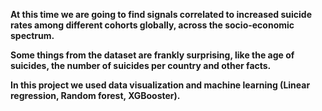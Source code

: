 **At this time we are going to find signals correlated to increased suicide rates among different cohorts globally, across the socio-economic spectrum.**

**Some things from the dataset are frankly surprising, like the age of suicides, the number of suicides per country and other facts.**

**In this project we used data visualization and machine learning (Linear regression, Random forest, XGBooster).**
